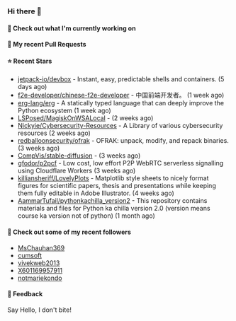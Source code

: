### Hi there 👋

#### 👷 Check out what I'm currently working on

#### 🔨 My recent Pull Requests


#### ⭐ Recent Stars

- [jetpack-io/devbox](https://github.com/jetpack-io/devbox) - Instant, easy, predictable shells and containers. (5 days ago)
- [f2e-developer/chinese-f2e-developer](https://github.com/f2e-developer/chinese-f2e-developer) - 中国前端开发者。 (1 week ago)
- [erg-lang/erg](https://github.com/erg-lang/erg) - A statically typed language that can deeply improve the Python ecosystem (1 week ago)
- [LSPosed/MagiskOnWSALocal](https://github.com/LSPosed/MagiskOnWSALocal) -  (2 weeks ago)
- [Nickyie/Cybersecurity-Resources](https://github.com/Nickyie/Cybersecurity-Resources) - A Library of various cybersecurity resources (2 weeks ago)
- [redballoonsecurity/ofrak](https://github.com/redballoonsecurity/ofrak) - OFRAK: unpack, modify, and repack binaries. (3 weeks ago)
- [CompVis/stable-diffusion](https://github.com/CompVis/stable-diffusion) -  (3 weeks ago)
- [gfodor/p2pcf](https://github.com/gfodor/p2pcf) - Low cost, low effort P2P WebRTC serverless signalling using Cloudflare Workers (3 weeks ago)
- [killiansheriff/LovelyPlots](https://github.com/killiansheriff/LovelyPlots) - Matplotlib style sheets to nicely format figures for scientific papers, thesis and presentations while keeping them fully editable in Adobe Illustrator. (4 weeks ago)
- [AammarTufail/pythonkachilla_version2](https://github.com/AammarTufail/pythonkachilla_version2) - This repository contains materials and files for Python ka chilla version 2.0 (version means course ka version not of python) (1 month ago)

#### 👯 Check out some of my recent followers

- [MsChauhan369](https://github.com/MsChauhan369)
- [cumsoft](https://github.com/cumsoft)
- [vivekweb2013](https://github.com/vivekweb2013)
- [X601169957911](https://github.com/X601169957911)
- [notmariekondo](https://github.com/notmariekondo)

#### 💬 Feedback

Say Hello, I don't bite!